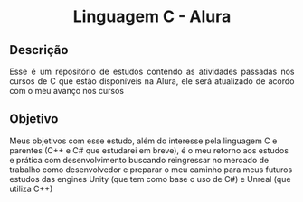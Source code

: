 <h1 align="center">Linguagem C - Alura</h1>

## Descrição
<p align="justify">
Esse é um repositório de estudos contendo as atividades passadas nos cursos de C que estão disponíveis na Alura, ele será atualizado de acordo com o meu avanço nos cursos

## Objetivo
Meus objetivos com esse estudo, além do interesse pela linguagem C e parentes (C++ e C# que estudarei em breve), é o meu retorno aos estudos e prática com desenvolvimento
buscando reingressar no mercado de trabalho como desenvolvedor e preparar o meu caminho para meus futuros estudos das engines Unity (que tem como base o uso de C#) e 
Unreal (que utiliza C++)